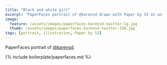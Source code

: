 ```yaml
---
title: "Black and white girl"
excerpt: "PaperFaces portrait of @karensd drawn with Paper by 53 on an iPad."
image: 
  feature: /assets/images/paperfaces-karensd-twitter-lg.jpg
  thumb: /assets/images/paperfaces-karensd-twitter-150.jpg
tags: [portrait, illustration, Paper by 53]
---
```


PaperFaces portrait of [@karensd](http://twitter.com/karensd).

{% include boilerplate/paperfaces.md %}